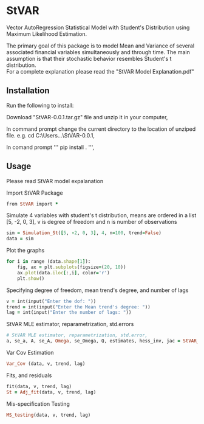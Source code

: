 # StVAR

Vector AutoRegression Statistical Model with Student's Distribution using Maximum Likelihood Estimation.

The primary goal of this package is to model Mean and Variance of several associated financial variables simultaneously and through time. The main assumption is that their stochastic behavior resembles Student's t distribution.  
For a complete explanation please read the "StVAR Model Explanation.pdf"

## Installation
Run the following to install:

Download "StVAR-0.0.1.tar.gz" file and unzip it in your computer,

In command prompt change the current directory to the location of unziped file. e.g. cd C:\Users\...\StVAR-0.0.1,

In comand prompt ''' pip install . ''',


## Usage
Please read StVAR model expalanation 

Import StVAR Package
```ruby
from StVAR import *
```

Simulate 4 variables with student's t distribution, means are ordered in a list [5, -2, 0, 3], v is degree of freedom and n is number of observations
```ruby
sim = Simulation_St([5, -2, 0, 3], 4, n=100, trend=False)  
data = sim
```

Plot the graphs 
```ruby
for i in range (data.shape[1]):
    fig, ax = plt.subplots(figsize=(20, 10))
    ax.plot(data.iloc[:,i], color='r')    
    plt.show()
```
    
Specifying degree of freedom, mean trend's degree, and number of lags
```ruby
v = int(input("Enter the dof: "))
trend = int(input("Enter the Mean trend's degree: "))
lag = int(input("Enter the number of lags: "))
```

StVAR MLE estimator, reparametrization, std.errors
```ruby
# StVAR MLE estimator, reparametrization, std.error,
a, se_a, A, se_A, Omega, se_Omega, Q, estimates, hess_inv, jac = StVAR_est(data, v, trend, lag)
```

Var Cov Estimation
```ruby
Var_Cov (data, v, trend, lag)
```

Fits, and residuals
```ruby
fit(data, v, trend, lag)
St = Adj_fit(data, v, trend, lag)
```

Mis-specification Testing
```ruby
MS_testing(data, v, trend, lag)
```
